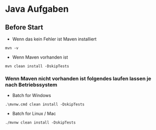 # Java Aufgaben

## Before Start
* Wenn das kein Fehler ist Maven installiert
```shell
mvn -v
```
* Wenn Maven vorhanden ist 
```shell
mvn clean install -DskipTests
```
### Wenn Maven nicht vorhanden ist folgendes laufen lassen je nach Betriebssystem
* Batch for Windows
```shell
.\mvnw.cmd clean install -DskipTests
```
* Batch for Linux / Mac
```shell
./mvnw clean install -DskipTests
```


